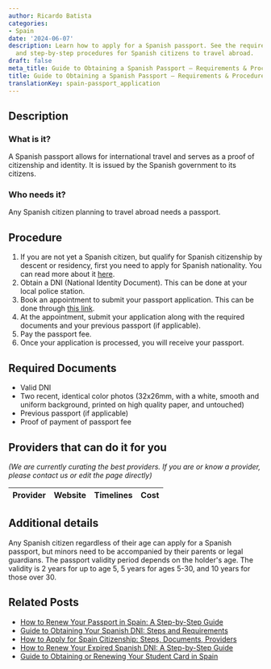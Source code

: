 ```yaml
---
author: Ricardo Batista
categories:
- Spain
date: '2024-06-07'
description: Learn how to apply for a Spanish passport. See the required documents
  and step-by-step procedures for Spanish citizens to travel abroad.
draft: false
meta_title: Guide to Obtaining a Spanish Passport – Requirements & Procedure
title: Guide to Obtaining a Spanish Passport – Requirements & Procedure
translationKey: spain-passport_application
---
```


## Description
### What is it?
A Spanish passport allows for international travel and serves as a proof of citizenship and identity. It is issued by the Spanish government to its citizens.

### Who needs it?
Any Spanish citizen planning to travel abroad needs a passport.

## Procedure
1. If you are not yet a Spanish citizen, but qualify for Spanish citizenship by descent or residency, first you need to apply for Spanish nationality. You can read more about it [here](https://www.mjusticia.gob.es/cs/Satellite/Portal/en/ciudadanos/tramites-gestiones-personales/nacionalidad-residencia).
2. Obtain a DNI (National Identity Document). This can be done at your local police station.
3. Book an appointment to submit your passport application. This can be done through [this link](https://www.citapreviadnie.es/citaPreviaDniExp/).
4. At the appointment, submit your application along with the required documents and your previous passport (if applicable).
5. Pay the passport fee.
6. Once your application is processed, you will receive your passport.

## Required Documents
- Valid DNI
- Two recent, identical color photos (32x26mm, with a white, smooth and uniform background, printed on high quality paper, and untouched)
- Previous passport (if applicable)
- Proof of payment of passport fee 

## Providers that can do it for you

_(We are currently curating the best providers. If you are or know a provider, please contact us or edit the page directly)_

| Provider        |     Website     |     Timelines    |       Cost      |
| :-------------: | :-------------: |  :-------------: | :-------------: |

## Additional details
Any Spanish citizen regardless of their age can apply for a Spanish passport, but minors need to be accompanied by their parents or legal guardians. The passport validity period depends on the holder's age. The validity is 2 years for up to age 5, 5 years for ages 5-30, and 10 years for those over 30.


## Related Posts

- [How to Renew Your Passport in Spain: A Step-by-Step Guide](https://tramitit.com/guides/spain/passport_renewal/)
- [Guide to Obtaining Your Spanish DNI: Steps and Requirements](https://tramitit.com/guides/spain/id_card_application/)
- [How to Apply for Spain Citizenship: Steps, Documents, Providers](https://tramitit.com/guides/spain/citizenship_application/)
- [How to Renew Your Expired Spanish DNI: A Step-by-Step Guide](https://tramitit.com/guides/spain/id_card_renewal/)
- [Guide to Obtaining or Renewing Your Student Card in Spain](https://tramitit.com/guides/spain/initial_or_renewal_student_card_for_foreigners/)